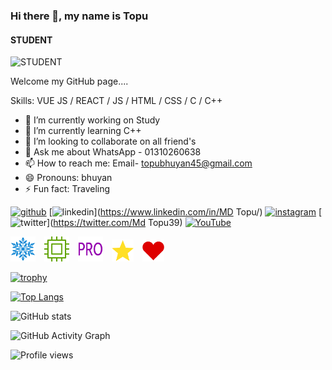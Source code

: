 ### Hi there 👋, my name is Topu
#### STUDENT
![STUDENT](https://scontent.fdac138-1.fna.fbcdn.net/v/t39.30808-6/310382336_638683657751983_5804194339450715622_n.jpg?_nc_cat=110&ccb=1-7&_nc_sid=09cbfe&_nc_eui2=AeE9Z2mPe0mGTDX0ueKj0FtrI05KqA8mD3kjTkqoDyYPecNCgSJaXGBCvvO9HFqSXEPy2hwge3EKFDKUxxWDcVzX&_nc_ohc=urtmS9J17GAAX_jzBhN&_nc_ht=scontent.fdac138-1.fna&oh=00_AfC4td30rVTIjmQFh4IqXdlrCHOTEsBSpUYRt2JsgYU7_Q&oe=637C0C45)

Welcome my GitHub page....

Skills: VUE JS / REACT / JS / HTML / CSS / C / C++

- 🔭 I’m currently working on Study 
- 🌱 I’m currently learning C++ 
- 👯 I’m looking to collaborate on all friend's  
- 💬 Ask me about WhatsApp - 01310260638 
- 📫 How to reach me: Email- topubhuyan45@gmail.com 
- 😄 Pronouns: bhuyan 
- ⚡ Fun fact: Traveling  


[<img src='https://cdn.jsdelivr.net/npm/simple-icons@3.0.1/icons/github.svg' alt='github' height='40'>](https://github.com/md-topu-bhuyan)  [<img src='https://cdn.jsdelivr.net/npm/simple-icons@3.0.1/icons/linkedin.svg' alt='linkedin' height='40'>](https://www.linkedin.com/in/MD Topu/)  [<img src='https://cdn.jsdelivr.net/npm/simple-icons@3.0.1/icons/instagram.svg' alt='instagram' height='40'>](https://www.instagram.com/mdtopu45/)  [<img src='https://cdn.jsdelivr.net/npm/simple-icons@3.0.1/icons/twitter.svg' alt='twitter' height='40'>](https://twitter.com/Md Topu39)  [<img src='https://cdn.jsdelivr.net/npm/simple-icons@3.0.1/icons/youtube.svg' alt='YouTube' height='40'>](https://www.youtube.com/channel/mdtopu)  

<a href='https://archiveprogram.github.com/'><img src='https://raw.githubusercontent.com/acervenky/animated-github-badges/master/assets/acbadge.gif' width='40' height='40'></a> <a href='https://docs.github.com/en/developers'><img src='https://raw.githubusercontent.com/acervenky/animated-github-badges/master/assets/devbadge.gif' width='40' height='40'></a> <a href='https://github.com/pricing'><img src='https://raw.githubusercontent.com/acervenky/animated-github-badges/master/assets/pro.gif' width='40' height='40'></a> <a href='https://stars.github.com/'><img src='https://raw.githubusercontent.com/acervenky/animated-github-badges/master/assets/starbadge.gif' width='35' height='35'></a> <a href='https://docs.github.com/en/github/supporting-the-open-source-community-with-github-sponsors'><img src='https://raw.githubusercontent.com/acervenky/animated-github-badges/master/assets/sponsorbadge.gif' width='35' height='35'></a> 

[![trophy](https://github-profile-trophy.vercel.app/?username=md-topu-bhuyan)](https://github.com/ryo-ma/github-profile-trophy)

[![Top Langs](https://github-readme-stats.vercel.app/api/top-langs/?username=md-topu-bhuyan)](https://github.com/anuraghazra/github-readme-stats)

![GitHub stats](https://github-readme-stats.vercel.app/api?username=md-topu-bhuyan&show_icons=true)  

![GitHub Activity Graph](https://activity-graph.herokuapp.com/graph?username=md-topu-bhuyan)  

![Profile views](https://gpvc.arturio.dev/md-topu-bhuyan)  
